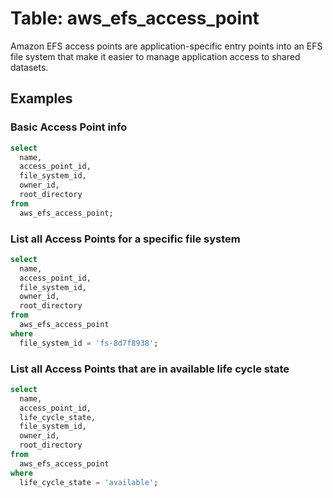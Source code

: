 # Table: aws_efs_access_point

Amazon EFS access points are application-specific entry points into an EFS file system that make it easier to manage application access to shared datasets.

## Examples

### Basic Access Point info

```sql
select
  name,
  access_point_id,
  file_system_id,
  owner_id,
  root_directory
from
  aws_efs_access_point;
```


### List all Access Points for a specific file system

```sql
select
  name,
  access_point_id,
  file_system_id,
  owner_id,
  root_directory
from
  aws_efs_access_point
where
  file_system_id = 'fs-8d7f8938';
```


### List all Access Points that are in available life cycle state

```sql
select
  name,
  access_point_id,
  life_cycle_state,
  file_system_id,
  owner_id,
  root_directory
from
  aws_efs_access_point
where
  life_cycle_state = 'available';
```